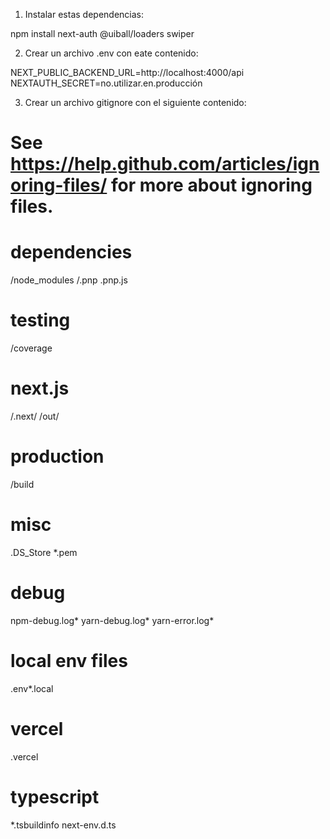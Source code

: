 1. Instalar estas dependencias:

npm install next-auth @uiball/loaders swiper

2. Crear un archivo .env con eate contenido:

NEXT_PUBLIC_BACKEND_URL=http://localhost:4000/api
NEXTAUTH_SECRET=no.utilizar.en.producción

3. Crear un archivo gitignore con el siguiente contenido:

# See https://help.github.com/articles/ignoring-files/ for more about ignoring files.

# dependencies
/node_modules
/.pnp
.pnp.js

# testing
/coverage

# next.js
/.next/
/out/

# production
/build

# misc
.DS_Store
*.pem

# debug
npm-debug.log*
yarn-debug.log*
yarn-error.log*

# local env files
.env*.local

# vercel
.vercel

# typescript
*.tsbuildinfo
next-env.d.ts